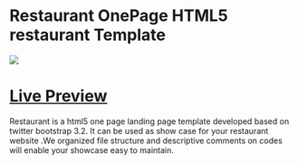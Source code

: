 Restaurant OnePage HTML5 restaurant Template
========
<img src="https://cloud.githubusercontent.com/assets/10640964/8260476/cfaac5a0-16e5-11e5-8fc8-e9d3f46796e1.jpg" />

<a href="http://themefisher.com/download/restaurant">Live Preview</a>
========
Restaurant is a html5 one page landing page template developed based on twitter bootstrap 3.2. It can be used as show case for your restaurant website .We organized file structure and descriptive comments on codes will enable your showcase easy to maintain.